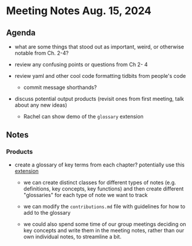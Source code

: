 # Meeting Notes Aug. 15, 2024

## Agenda

- what are some things that stood out as important, weird, or otherwise notable from Ch. 2-4?

- review any confusing points or questions from Ch 2- 4

- review yaml and other cool code formatting tidbits from people's code

    - commit message shorthands? 

- discuss potential output products (revisit ones from first meeting, talk about any new ideas)

    - Rachel can show demo of the `glossary` extension
    
    

## Notes

### Products

- create a glossary of key terms from each chapter? potentially use this [extension](https://github.com/andrewpbray/glossary) 

    - we can create distinct classes for different types of notes (e.g. definitions, 
    key concepts, key functions) and then create different "glossaries" for each
    type of note we want to track 
    
    - we can modify the `contributions.md` file with guidelines for how to add to
    the glossary
    
    - we could also spend some time of our group meetings deciding on key concepts and write them in the meeting notes, rather than our own individual notes, to streamline a bit. 
    
    